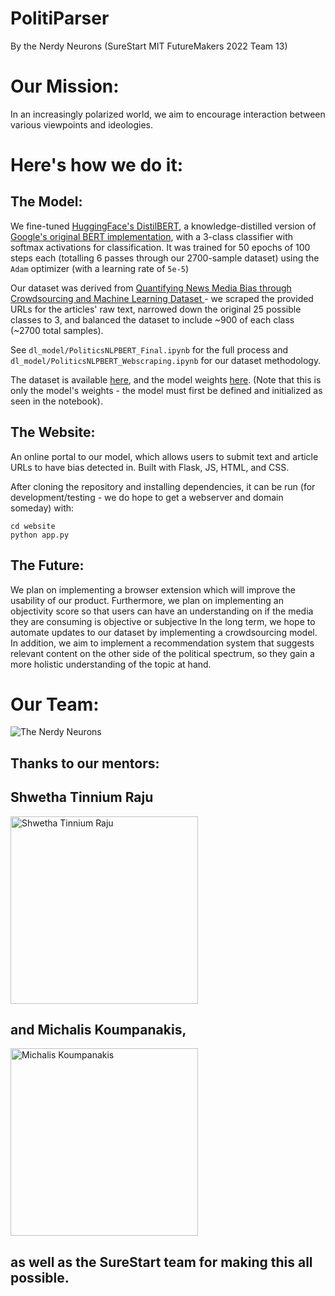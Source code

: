 # PolitiParser

By the Nerdy Neurons (SureStart MIT FutureMakers 2022 Team 13)



# Our Mission:

In an increasingly polarized world, we aim to encourage interaction between various viewpoints and ideologies.

# Here's how we do it:

## The Model:

We fine-tuned [HuggingFace's DistilBERT](https://huggingface.co/docs/transformers/model_doc/distilbert), a knowledge-distilled version of [Google's original BERT implementation](https://arxiv.org/abs/1810.04805), with a 3-class classifier with softmax activations for classification. It was trained for 50 epochs of 100 steps each (totalling 6 passes through our 2700-sample dataset) using the `Adam` optimizer (with a learning rate of `5e-5`) 

Our dataset was derived from [Quantifying News Media Bias through Crowdsourcing and Machine Learning Dataset ](https://deepblue.lib.umich.edu/data/concern/data_sets/8w32r569d?locale=en#read_me_display) - we scraped the provided URLs for the articles' raw text, narrowed down the original 25 possible classes to 3, and balanced the dataset to include ~900 of each class (~2700 total samples). 

See `dl_model/PoliticsNLPBERT_Final.ipynb` for the full process and `dl_model/PoliticsNLPBERT_Webscraping.ipynb` for our dataset methodology.

The dataset is available [here](https://docs.google.com/uc?export=download&id=1H-IMIUDSM7Y-jPjo8skbcxNBBGovbiLL), and the model weights [here](https://docs.google.com/uc?export=download&id=1-0PA2XTdJhZxDvqSf5xj1TaxcQpM-U2z&confirm=t&uuid=68b827df-d38d-4f34-a034-385b88b67a08). (Note that this is only the model's weights - the model must first be defined and initialized as seen in the notebook).

## The Website:

An online portal to our model, which allows users to submit text and article URLs to have bias detected in. Built with Flask, JS, HTML, and CSS.

After cloning the repository and installing dependencies, it can be run (for development/testing - we do hope to get a webserver and domain someday) with:

```
cd website
python app.py
```

## The Future:

We plan on implementing a browser extension which will improve the usability of our product. Furthermore, we plan on implementing an objectivity score so that users can have an understanding on if the media they are consuming is objective or subjective
In the long term, we hope to automate updates to our dataset by implementing a crowdsourcing model. In addition, we aim to implement a recommendation system that suggests relevant content on the other side of the political spectrum, so they gain a more holistic understanding of the topic at hand.

# Our Team:

![The Nerdy Neurons](https://docs.google.com/uc?export=download&id=1min006a_qcEcw7PrJApwK6vYJti24E-i)

## Thanks to our mentors:

## Shwetha Tinnium Raju

<img src="https://docs.google.com/uc?export=download&id=18JOi8veL4OLi7cThmUSigKbZjtbebL7-" alt="Shwetha Tinnium Raju" width="300"/>

## and Michalis Koumpanakis,

<img src="https://docs.google.com/uc?export=download&id=1SAquhvcEcCUYSIERaDD1c-6_wSZgZvOR" alt="Michalis Koumpanakis" width="300">

## as well as the SureStart team for making this all possible.
